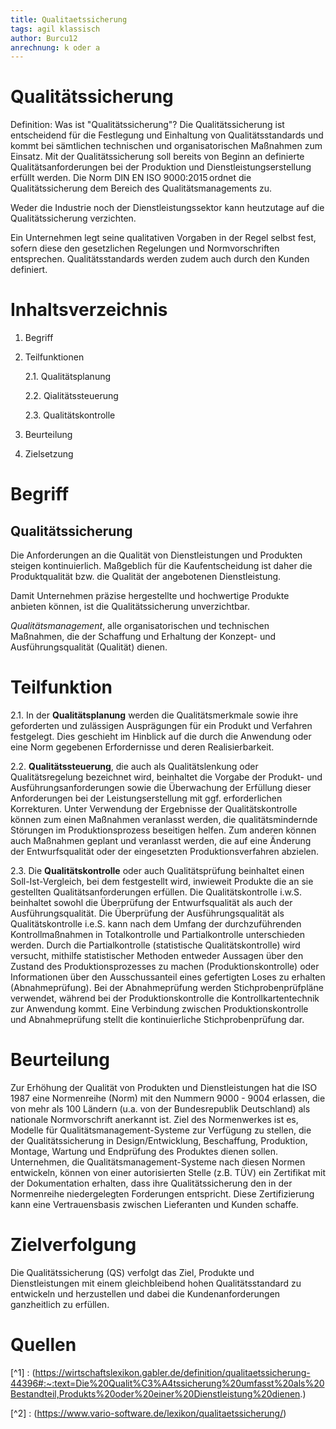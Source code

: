 ```yaml
---
title: Qualitaetssicherung
tags: agil klassisch
author: Burcu12
anrechnung: k oder a
---
```


# Qualitätssicherung
Definition: Was ist "Qualitätssicherung"?
Die Qualitätssicherung ist entscheidend für die Festlegung und Einhaltung von Qualitätsstandards und kommt bei sämtlichen technischen und organisatorischen Maßnahmen zum Einsatz. Mit der Qualitätssicherung soll bereits von Beginn an definierte Qualitätsanforderungen bei der Produktion und Dienstleistungserstellung erfüllt werden. Die Norm DIN EN ISO 9000:2015 ordnet die Qualitätssicherung dem Bereich des Qualitätsmanagements zu. 

Weder die Industrie noch der Dienstleistungssektor kann heutzutage auf die Qualitätssicherung verzichten.

Ein Unternehmen legt seine qualitativen Vorgaben in der Regel selbst fest, sofern diese den gesetzlichen Regelungen und Normvorschriften entsprechen. Qualitätsstandards werden zudem auch durch den Kunden definiert.


# Inhaltsverzeichnis

1. Begriff
2. Teilfunktionen
    
    2.1.     Qualitätsplanung
    
    2.2. Qialitätssteuerung

    2.3. Qualitätskontrolle
3. Beurteilung
4. Zielsetzung 


# Begriff

## Qualitätssicherung 
Die Anforderungen an die Qualität von Dienstleistungen und Produkten steigen kontinuierlich. Maßgeblich für die Kaufentscheidung ist daher die Produktqualität bzw. die Qualität der angebotenen Dienstleistung.

Damit Unternehmen präzise hergestellte und hochwertige Produkte anbieten können, ist die Qualitätssicherung unverzichtbar.

*Qualitätsmanagement*, alle organisatorischen und technischen Maßnahmen, die der Schaffung und Erhaltung der Konzept- und Ausführungsqualität (Qualität) dienen.


# Teilfunktion

2.1. In der **Qualitätsplanung** werden die Qualitätsmerkmale sowie ihre geforderten und zulässigen Ausprägungen für ein Produkt und Verfahren festgelegt. Dies geschieht im Hinblick auf die durch die Anwendung oder eine Norm gegebenen Erfordernisse und deren Realisierbarkeit.

2.2. **Qualitätssteuerung**, die auch als Qualitätslenkung oder Qualitätsregelung bezeichnet wird, beinhaltet die Vorgabe der Produkt- und Ausführungsanforderungen sowie die Überwachung der Erfüllung dieser Anforderungen bei der Leistungserstellung mit ggf. erforderlichen Korrekturen. Unter Verwendung der Ergebnisse der Qualitätskontrolle können zum einen Maßnahmen veranlasst werden, die qualitätsmindernde Störungen im Produktionsprozess beseitigen helfen. Zum anderen können auch Maßnahmen geplant und veranlasst werden, die auf eine Änderung der Entwurfsqualität oder der eingesetzten Produktionsverfahren abzielen. 

2.3. Die **Qualitätskontrolle** oder auch Qualitätsprüfung beinhaltet einen Soll-Ist-Vergleich, bei dem festgestellt wird, inwieweit Produkte die an sie gestellten Qualitätsanforderungen erfüllen. Die Qualitätskontrolle i.w.S. beinhaltet sowohl die Überprüfung der Entwurfsqualität als auch der Ausführungsqualität. Die Überprüfung der Ausführungsqualität als Qualitätskontrolle i.e.S. kann nach dem Umfang der durchzuführenden Kontrollmaßnahmen in Totalkontrolle und Partialkontrolle unterschieden werden. Durch die Partialkontrolle (statistische Qualitätskontrolle) wird versucht, mithilfe statistischer Methoden entweder Aussagen über den Zustand des Produktionsprozesses zu machen (Produktionskontrolle) oder Informationen über den Ausschussanteil eines gefertigten Loses zu erhalten (Abnahmeprüfung). Bei der Abnahmeprüfung werden Stichprobenprüfpläne verwendet, während bei der Produktionskontrolle die Kontrollkartentechnik zur Anwendung kommt. Eine Verbindung zwischen Produktionskontrolle und Abnahmeprüfung stellt die kontinuierliche Stichprobenprüfung dar.

# Beurteilung

Zur Erhöhung der Qualität von Produkten und Dienstleistungen hat die ISO 1987 eine Normenreihe (Norm) mit den Nummern 9000 - 9004 erlassen, die von mehr als 100 Ländern (u.a. von der Bundesrepublik Deutschland) als nationale Normvorschrift anerkannt ist. Ziel des Normenwerkes ist es, Modelle für Qualitätsmanagement-Systeme zur Verfügung zu stellen, die der Qualitätssicherung in Design/Entwicklung, Beschaffung, Produktion, Montage, Wartung und Endprüfung des Produktes dienen sollen. Unternehmen, die Qualitätsmanagement-Systeme nach diesen Normen entwickeln, können von einer autorisierten Stelle (z.B. TÜV) ein Zertifikat mit der Dokumentation erhalten, dass ihre Qualitätssicherung den in der Normenreihe niedergelegten Forderungen entspricht. Diese Zertifizierung kann eine Vertrauensbasis zwischen Lieferanten und Kunden schaffe. 


# Zielverfolgung

Die Qualitätssicherung (QS) verfolgt das Ziel, Produkte und Dienstleistungen mit einem gleichbleibend hohen Qualitätsstandard zu entwickeln und herzustellen und dabei die Kundenanforderungen ganzheitlich zu erfüllen.


# Quellen



[^1] : 
(https://wirtschaftslexikon.gabler.de/definition/qualitaetssicherung-44396#:~:text=Die%20Qualit%C3%A4tssicherung%20umfasst%20als%20Bestandteil,Produkts%20oder%20einer%20Dienstleistung%20dienen.)


[^2] : (https://www.vario-software.de/lexikon/qualitaetssicherung/)

